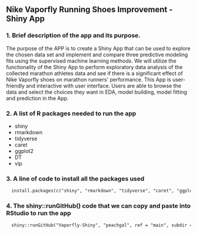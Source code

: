 ## Nike Vaporfly Running Shoes Improvement - Shiny App

### 1. Brief description of the app and its purpose.
  
The purpose of the APP is to create a Shiny App that can be used to explore the chosen data set and implement and compare three predictive modeling fits using the supervised machine learning methods. We will utilize the functionality of the Shiny App to perform exploratory data analysis of the collected marathon athletes data and see if there is a significant effect of Nike Vaporfly shoes on marathon runners' performance. This App is user-friendly and interactive with user interface. Users are able to browse the data and select the choices they want in EDA, model building, model fitting and prediction in the App.
  
### 2. A list of R packages needed to run the app

   * shiny
   * rmarkdown
   * tidyverse
   * caret
   * ggplot2
   * DT
   * vip

### 3. A line of code to install all the packages used

```markdown
  install.packages(c("shiny", "rmarkdown", "tidyverse", "caret", "ggplot2", "DT", "vip"))
```

### 4. The shiny::runGitHub() code that we can copy and paste into RStudio to run the app

```markdown  
  shiny::runGitHub("Vaporfly-Shiny", "peachgal", ref = "main", subdir = "ShinyApp") 
```  
